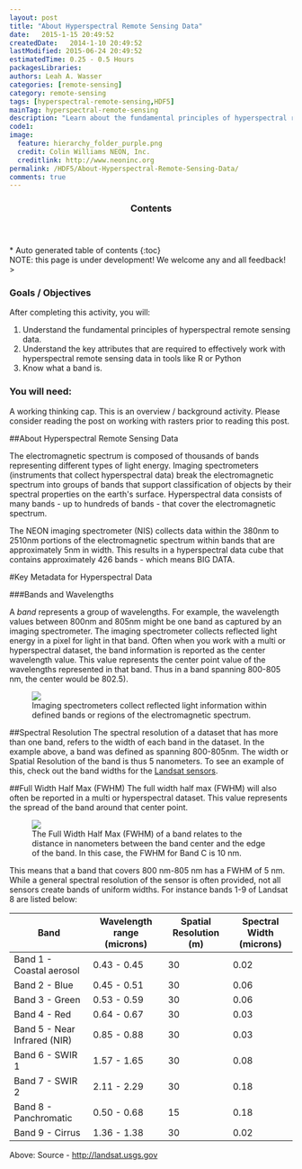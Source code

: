 ```yaml
---
layout: post
title: "About Hyperspectral Remote Sensing Data"
date:   2015-1-15 20:49:52
createdDate:   2014-1-10 20:49:52
lastModified: 2015-06-24 20:49:52
estimatedTime: 0.25 - 0.5 Hours
packagesLibraries:
authors: Leah A. Wasser
categories: [remote-sensing]
category: remote-sensing
tags: [hyperspectral-remote-sensing,HDF5]
mainTag: hyperspectral-remote-sensing
description: "Learn about the fundamental principles of hyperspectral remote sensing data."
code1: 
image:
  feature: hierarchy_folder_purple.png
  credit: Colin Williams NEON, Inc.
  creditlink: http://www.neoninc.org
permalink: /HDF5/About-Hyperspectral-Remote-Sensing-Data/
comments: true
---
```


<section id="table-of-contents" class="toc">
  <header>
    <h3 >Contents</h3>
  </header>
<div id="drawer" markdown="1">
*  Auto generated table of contents
{:toc}
</div>
</section><!-- /#table-of-contents -->



<div id="objectives">
NOTE: this page is under development! We welcome any and all feedback!
> 
<h3>Goals / Objectives</h3>

After completing this activity, you will:
<ol>
<li>Understand the fundamental principles of hyperspectral remote sensing data.</li>
<li>Understand the key attributes that are required to effectively work with hyperspectral remote sensing data in tools like R or Python</li>
<li>Know what a band is.</li>
</ol>

<h3>You will need:</h3>
A working thinking cap. This is an overview / background activity.
Please consider reading the post on working with rasters prior to reading this post. 
</div>

##About Hyperspectral Remote Sensing Data

The electromagnetic spectrum is composed of thousands of bands representing different types of light energy. Imaging spectrometers (instruments that collect hyperspectral data) break the electromagnetic spectrum into groups of bands that support classification of objects by their spectral properties on the earth's surface. Hyperspectral data consists of many bands - up to hundreds of bands - that cover the electromagnetic spectrum.

The NEON imaging spectrometer (NIS) collects data within the 380nm to 2510nm portions of the electromagnetic spectrum within bands that are approximately 5nm in width. This results in a hyperspectral data cube that contains approximately 426 bands - which means BIG DATA.

#Key Metadata for Hyperspectral Data

###Bands and Wavelengths

A *band* represents a group of wavelengths. For example, the wavelength values between 800nm and 805nm might be one band as captured by an imaging spectrometer. The imaging spectrometer collects reflected light energy in a pixel for light in that band. Often when you work with a multi or hyperspectral dataset, the band information is reported as the center wavelength value. This value represents the center point value of the wavelengths represented in that  band. Thus in a band spanning 800-805 nm, the center would be 802.5).

<figure>
    <a href="{{ site.baseurl }}/images/hyperspectral/spectrumZoomed.png"><img src="{{ site.baseurl }}/images/hyperspectral/spectrumZoomed.png"></a>
    <figcaption>Imaging spectrometers collect reflected light information within defined bands or regions of the electromagnetic spectrum.</figcaption>
</figure>

##Spectral Resolution
The spectral resolution of a dataset that has more than one band, refers to the width of each band in the dataset. In the example above, a band was defined as spanning 800-805nm. The width or Spatial Resolution of the band is thus 5 nanometers. To see an example of this, check out the band widths for the <a href="http://landsat.usgs.gov/band_designations_landsat_satellites.php" target="_blank">Landsat sensors</a>.

 
##Full Width Half Max (FWHM)
The full width half max (FWHM) will also often be reported in a multi or hyperspectral dataset. This value represents the spread of the band around that center point. 

<figure>
    <a href="{{ site.baseurl }}/images/hyperspectral/FWHM2.png"><img src="{{ site.baseurl }}/images/hyperspectral/FWHM2.png"></a>
    <figcaption>The Full Width Half Max (FWHM) of a band relates to the distance in nanometers between the band center and the edge of the band. In this case, the FWHM for Band C is 10 nm.</figcaption>
</figure>

This means that a band that covers 800 nm-805 nm has a FWHM of 5 nm. While a general spectral resolution of the sensor is often  provided, not all sensors create bands of uniform widths. For instance bands 1-9 of Landsat 8 are listed below:


| Band | Wavelength range (microns) | Spatial Resolution (m) | Spectral Width (microns)|
|-------------------------------------|------------------|--------------------|----------------|
| Band 1 - Coastal aerosol | 0.43 - 0.45 | 30 | 0.02 |
| Band 2 - Blue | 0.45 - 0.51 | 30 | 0.06 |
| Band 3 - Green | 0.53 - 0.59 | 30 | 0.06 |
| Band 4 - Red | 0.64 - 0.67 | 30 | 0.03 |
| Band 5 - Near Infrared (NIR) | 0.85 - 0.88 | 30 | 0.03 |
| Band 6 - SWIR 1 | 1.57 - 1.65 | 30 | 0.08  |
| Band 7 - SWIR 2 | 2.11 - 2.29 | 30 | 0.18 |
| Band 8 - Panchromatic | 0.50 - 0.68 | 15 | 0.18 |
| Band 9 - Cirrus | 1.36 - 1.38 | 30 | 0.02 |


Above: Source - <a href="http://landsat.usgs.gov" target="_blank">http://landsat.usgs.gov</a>



